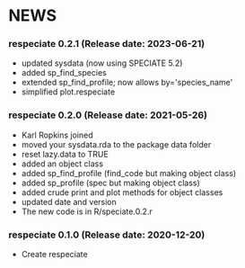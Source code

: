NEWS
===========

### respeciate 0.2.1 (Release date: 2023-06-21)

- updated sysdata (now using SPECIATE 5.2)
- added sp\_find\_species 
- extended sp\_find\_profile; now allows by='species_name'
- simplified plot.respeciate


### respeciate 0.2.0 (Release date: 2021-05-26)

- Karl Ropkins joined
- moved your sysdata.rda to the package data folder
- reset lazy.data to TRUE  
- added an object class
- added sp\_find\_profile (find\_code but making object class)
- added sp\_profile (spec but making object class)
- added crude print and plot methods for object classes
- updated date and version
- The new code is in R/speciate.0.2.r

### respeciate 0.1.0 (Release date: 2020-12-20)

- Create respeciate
